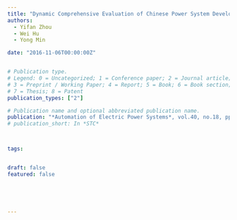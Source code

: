 ```yaml
---
title: "Dynamic Comprehensive Evaluation of Chinese Power System Development Level Based on Provincial Data"
authors:
  - Yifan Zhou
  - Wei Hu
  - Yong Min

date: "2016-11-06T00:00:00Z"


# Publication type.
# Legend: 0 = Uncategorized; 1 = Conference paper; 2 = Journal article;
# 3 = Preprint / Working Paper; 4 = Report; 5 = Book; 6 = Book section;
# 7 = Thesis; 8 = Patent
publication_types: ["2"]

# Publication name and optional abbreviated publication name.
publication: "*Automation of Electric Power Systems*, vol.40, no.18, pp. 76-83"
# publication_short: In *STC*



tags:


draft: false
featured: false





---
```



